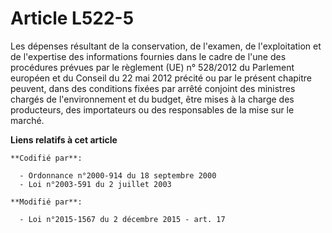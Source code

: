 # Article L522-5

Les dépenses résultant de la conservation, de l'examen, de l'exploitation et de l'expertise des informations fournies dans le
cadre de l'une des procédures prévues par le règlement (UE) n° 528/2012 du Parlement européen et du Conseil du 22 mai 2012
précité ou par le présent chapitre peuvent, dans des conditions fixées par arrêté conjoint des ministres chargés de
l'environnement et du budget, être mises à la charge des producteurs, des importateurs ou des responsables de la mise sur le
marché.

**Liens relatifs à cet article**

	**Codifié par**:

	  - Ordonnance n°2000-914 du 18 septembre 2000
	  - Loi n°2003-591 du 2 juillet 2003

	**Modifié par**:

	  - Loi n°2015-1567 du 2 décembre 2015 - art. 17
